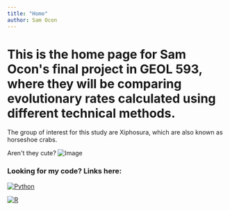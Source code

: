 ```yaml
---
title: "Home"
author: Sam Ocon
---
```


# This is the home page for Sam Ocon's final project in GEOL 593, where they will be comparing evolutionary rates calculated using different technical methods. 

The group of interest for this study are Xiphosura, which are also known as horseshoe crabs.

Aren't they cute?
![Image](https://ichef.bbci.co.uk/news/976/cpsprodpb/9F1A/production/_113303704_7bb94451-94ea-4c6f-8956-74c43fa304d6.jpg)

### Looking for my code? Links here:
[![Python](![Image](https://user-images.githubusercontent.com/54362677/113917639-6dac2000-97af-11eb-8f51-f3c1d5733c21.png)
)](https://hudsonriverpark.org/app/uploads/2020/08/horseshoe-crab-wetlab-invert-hero-scaled.jpg)

[![R](![Image](https://www.r-project.org/logo/Rlogo.svg)
)](https://hudsonriverpark.org/app/uploads/2020/08/horseshoe-crab-wetlab-invert-hero-scaled.jpg)

